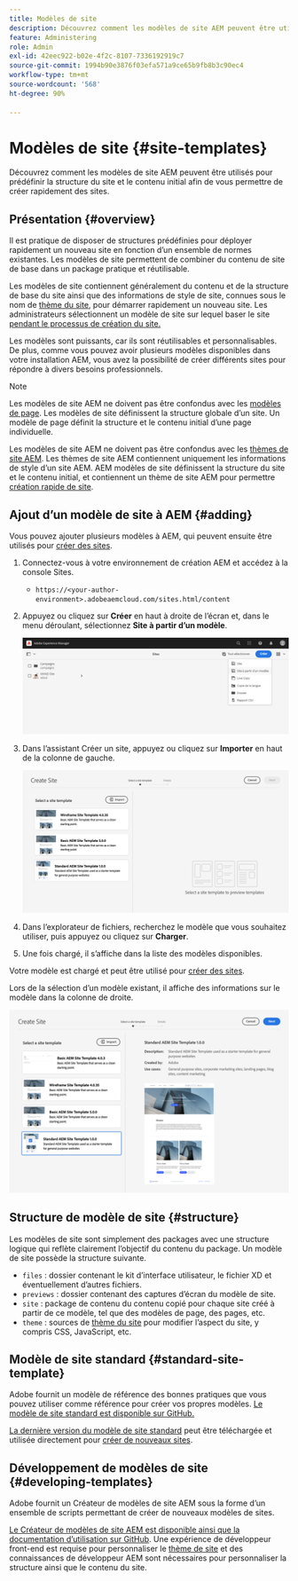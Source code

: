 ```yaml
---
title: Modèles de site
description: Découvrez comment les modèles de site AEM peuvent être utilisés pour prédéfinir la structure du site et le contenu initial afin de vous permettre de créer rapidement des sites.
feature: Administering
role: Admin
exl-id: 42eec922-b02e-4f2c-8107-7336192919c7
source-git-commit: 1994b90e3876f03efa571a9ce65b9fb8b3c90ec4
workflow-type: tm+mt
source-wordcount: '568'
ht-degree: 90%

---
```


# Modèles de site {#site-templates}

Découvrez comment les modèles de site AEM peuvent être utilisés pour prédéfinir la structure du site et le contenu initial afin de vous permettre de créer rapidement des sites.

## Présentation {#overview}

Il est pratique de disposer de structures prédéfinies pour déployer rapidement un nouveau site en fonction d’un ensemble de normes existantes. Les modèles de site permettent de combiner du contenu de site de base dans un package pratique et réutilisable.

Les modèles de site contiennent généralement du contenu et de la structure de base du site ainsi que des informations de style de site, connues sous le nom de [thème du site,](site-themes.md) pour démarrer rapidement un nouveau site. Les administrateurs sélectionnent un modèle de site sur lequel baser le site [pendant le processus de création du site.](create-site.md)

Les modèles sont puissants, car ils sont réutilisables et personnalisables. De plus, comme vous pouvez avoir plusieurs modèles disponibles dans votre installation AEM, vous avez la possibilité de créer différents sites pour répondre à divers besoins professionnels.

>[!NOTE]
>
>Les modèles de site AEM ne doivent pas être confondus avec les [modèles de page](/help/sites-cloud/authoring/features/templates.md). Les modèles de site définissent la structure globale d’un site. Un modèle de page définit la structure et le contenu initial d’une page individuelle.
>
>Les modèles de site AEM ne doivent pas être confondus avec les [thèmes de site AEM](site-themes.md). Les thèmes de site AEM contiennent uniquement les informations de style d’un site AEM. AEM modèles de site définissent la structure du site et le contenu initial, et contiennent un thème de site AEM pour permettre [création rapide de site](create-site.md).

## Ajout d’un modèle de site à AEM {#adding}

Vous pouvez ajouter plusieurs modèles à AEM, qui peuvent ensuite être utilisés pour [créer des sites](create-site.md).

1. Connectez-vous à votre environnement de création AEM et accédez à la console Sites.

   * `https://<your-author-environment>.adobeaemcloud.com/sites.html/content`

1. Appuyez ou cliquez sur **Créer** en haut à droite de l’écran et, dans le menu déroulant, sélectionnez **Site à partir d’un modèle**.

   ![Création d’un site à partir d’un modèle](../assets/create-site-from-template.png)

1. Dans l’assistant Créer un site, appuyez ou cliquez sur **Importer** en haut de la colonne de gauche.

   ![Assistant Création de site](../assets/site-creation-wizard.png)

1. Dans l’explorateur de fichiers, recherchez le modèle que vous souhaitez utiliser, puis appuyez ou cliquez sur **Charger**.

1. Une fois chargé, il s’affiche dans la liste des modèles disponibles.

Votre modèle est chargé et peut être utilisé pour [créer des sites](create-site.md).

Lors de la sélection d’un modèle existant, il affiche des informations sur le modèle dans la colonne de droite.

![Sélectionner un modèle](../assets/select-site-template.png)

## Structure de modèle de site {#structure}

Les modèles de site sont simplement des packages avec une structure logique qui reflète clairement l’objectif du contenu du package. Un modèle de site possède la structure suivante.

* `files` : dossier contenant le kit d’interface utilisateur, le fichier XD et éventuellement d’autres fichiers.
* `previews` : dossier contenant des captures d’écran du modèle de site.
* `site` : package de contenu du contenu copié pour chaque site créé à partir de ce modèle, tel que des modèles de page, des pages, etc.
* `theme` : sources de [thème du site](site-themes.md) pour modifier l’aspect du site, y compris CSS, JavaScript, etc.

## Modèle de site standard {#standard-site-template}

Adobe fournit un modèle de référence des bonnes pratiques que vous pouvez utiliser comme référence pour créer vos propres modèles. [Le modèle de site standard est disponible sur GitHub.](https://github.com/adobe/aem-site-template-standard)

[La dernière version du modèle de site standard](https://github.com/adobe/aem-site-template-standard/releases) peut être téléchargée et utilisée directement pour [créer de nouveaux sites](create-site.md).

## Développement de modèles de site {#developing-templates}

Adobe fournit un Créateur de modèles de site AEM sous la forme d’un ensemble de scripts permettant de créer de nouveaux modèles de sites.

[Le Créateur de modèles de site AEM est disponible ainsi que la documentation d’utilisation sur GitHub](https://github.com/adobe/aem-site-template-builder). Une expérience de développeur front-end est requise pour personnaliser le [thème de site](site-themes.md) et des connaissances de développeur AEM sont nécessaires pour personnaliser la structure ainsi que le contenu du site.
